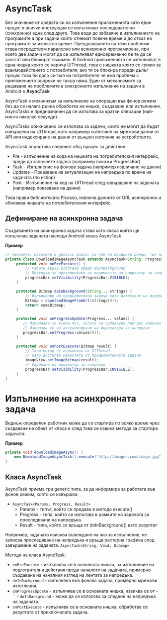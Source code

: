 # AsyncTask

Без значение от средата си на изпълнение приложенията като един процес и всички инструкции се изпълняват последователно (синхронно) една след друга. Това води до забавяне в изпълнението на програмите а при задачи който отнемат повече време и до отказ на програмите за известно време. Преодоляването на тези проблеми става посредством паралелно или асинхронно програмиране, при което две задачи могат да се изпълняват едновременно бе те да се засягат или блокират взаимно. В Android приложенията се изпълняват в една нишка която се нарича UIThread, това е нишката която се грижи за взаимодействието с потребителя, ако тя се блокира поради дълъг процес това би дало сигнал на потребителя че има проблем с приложението въпреки че такъв няма. Един от механизмите за решаване на проблемите в синхронното изпълнение на задачи в Android е **AsyncTask**

AsyncTask е механизъм за изпълнение на операции във фонов режим без да се налага ръчна обработка на нишки, създаване или изпълнение. AsyncTasks е предназначен да се използва за кратки операции (най-много няколко секунди).

AsyncTasks обикновено се използва за задачи, които не могат да бъдат извършени на UIThread, като например изтегляне на мрежови данни от API или индексиране на данни от външен източник на устройството. 

AsyncTask опростява следният общ процес за действие:

- Pre - изпълнение на кода на нишката на потребителския интерфейс, преди да започнете задача (например покажи ProgressBar)
- Task - Изпълнение на фонова задача (например извличане на данни)
- Updates - Показване на актуализации на напредъка по време на задачата (по избор)
- Post - Изпълнение на код на UIThread след завършване на задачата (например показване на данни)

Това прави библиотеката Picasso, извлича данните от URL асинхронно и обновява нишката на потребителския интерфейс.

## Дефиниране на асинхронна задача

Създаването на асинхронна задача става като класа който ще изпълнява задачата наследи Android класа AsyncTask

**Пример**

```java
// Типовете, посочени в generic класа, са тип на входните данни, тип на напредъка и тип резултат
private class DownloadImageAsyncTask extends AsyncTask<String, Progress, Bitmap> {
     protected void onPreExecute() {
         // Работи върху UIthread преди doInBackground
         // Подходящ за превключване на видимостта на индикатор за напредък
         progressBar.setVisibility(ProgressBar.VISIBLE);
     }

     protected Bitmap doInBackground(String... strings) {
         // Изпълнение на продължителна задача като изтегляне на изображение.
         Bitmap = downloadImageFromUrl(strings[0]);
         return someBitmap;
     }

     protected void onProgressUpdate(Progress... values) {
        // Изпълнява се всеки път, когато се публикува прогрес извиква се от doInBackground
        // Използва се за актуализиране на индикатора за напредък
        progressBar.setProgress(values[0]);
     }  

     protected void onPostExecute(Bitmap result) {
         // Този метод се изпълнява от UIThread
         // като достъпва резултата от продължителната задача
         imageView.setImageBitmap(result);
         // Скриване на индикатор за напредък
         progressBar.setVisibility(ProgressBar.INVISIBLE);
     }
}
```
# Изпълнение на асинхронната задача

Веднъж определен работник може да се стартира по всяко време чрез създаване на обект от класа и след това се извика метода за стартира задачата:

**Пример**

```java
private void downloadImageAsync() {
    new DownloadImageAsyncTask().execute("http://images.com/image.jpg");
}
```

## Класа AsyncTask 

AsyncTask приема три generic типа, за да информира за работата във фонов режим, която се извършва:

- ```AsyncTask<Params, Progress, Result>```
	- Params - типът, който се предава в метода execute()
    - Progress - типа, който се използва в рамките на задачата за проследяване на напредъка.
    - Result - типа, който се връща от doInBackground() като резултат

Например, задачата изисква въвеждане на низ за изпълнение, не записва проследяване на напредъка и връща растерна графика след завършване на задачата. ```AsyncTask<String, Void, Bitmap>```

Методи на класа AsyncTask:

- ```onPreExecute``` - изпълнява се в основната нишка, за изпълнение на подготвителни действия преди началото на задачата, примерно създаване на началния изглед на лентата за напредъка.
- ```doInBackground``` - изпълнена във фоновa задача, примерно мрежови изтегляния.
- ```onProgressUpdate``` - изпълнява се в основната нишка, извиква се от - `` - ```doInBackground``` - може да се използва за следене на напредъка на задачата.
- ```onPostExecute``` - изпълнява се в основната нишка, обработва се резултата от приключилата задача.

